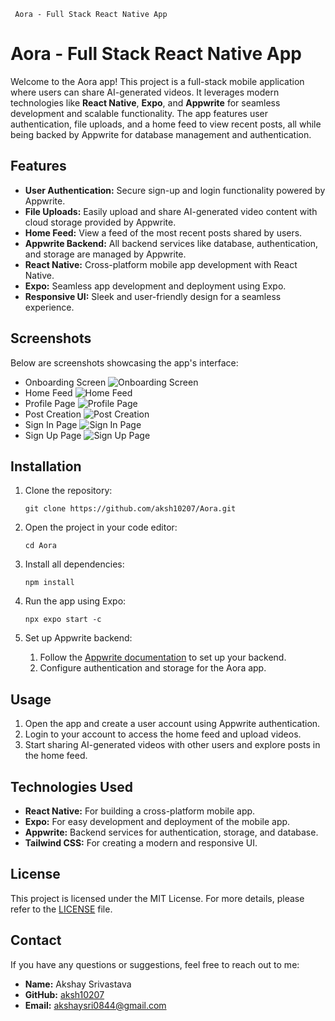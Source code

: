      Aora - Full Stack React Native App

Aora - Full Stack React Native App
==================================

Welcome to the Aora app! This project is a full-stack mobile application where users can share AI-generated videos. It leverages modern technologies like **React Native**, **Expo**, and **Appwrite** for seamless development and scalable functionality. The app features user authentication, file uploads, and a home feed to view recent posts, all while being backed by Appwrite for database management and authentication.

Features
--------

*   **User Authentication:** Secure sign-up and login functionality powered by Appwrite.
*   **File Uploads:** Easily upload and share AI-generated video content with cloud storage provided by Appwrite.
*   **Home Feed:** View a feed of the most recent posts shared by users.
*   **Appwrite Backend:** All backend services like database, authentication, and storage are managed by Appwrite.
*   **React Native:** Cross-platform mobile app development with React Native.
*   **Expo:** Seamless app development and deployment using Expo.
*   **Responsive UI:** Sleek and user-friendly design for a seamless experience.

Screenshots
-----------

Below are screenshots showcasing the app's interface:

*   Onboarding Screen
    ![Onboarding Screen](./screenshots/OnBoarding.jpeg)
*   Home Feed
    ![Home Feed](./screenshots/home.jpeg)
*   Profile Page
    ![Profile Page](./screenshots/profile.jpeg)
*   Post Creation
    ![Post Creation](./screenshots/create.jpeg)
*   Sign In Page
    ![Sign In Page](./screenshots/SIgnIn.jpeg)
*   Sign Up Page
    ![Sign Up Page](./screenshots/Signup.jpeg)



Installation
------------

1.  Clone the repository:
    
        git clone https://github.com/aksh10207/Aora.git
    
2.  Open the project in your code editor:
    
        cd Aora
    
3.  Install all dependencies:
    
        npm install
    
4.  Run the app using Expo:
    
        npx expo start -c
    
5.  Set up Appwrite backend:
    1.  Follow the [Appwrite documentation](https://appwrite.io/docs) to set up your backend.
    2.  Configure authentication and storage for the Aora app.

Usage
-----

1.  Open the app and create a user account using Appwrite authentication.
2.  Login to your account to access the home feed and upload videos.
3.  Start sharing AI-generated videos with other users and explore posts in the home feed.

Technologies Used
-----------------

*   **React Native:** For building a cross-platform mobile app.
*   **Expo:** For easy development and deployment of the mobile app.
*   **Appwrite:** Backend services for authentication, storage, and database.
*   **Tailwind CSS:** For creating a modern and responsive UI.

License
-------

This project is licensed under the MIT License. For more details, please refer to the [LICENSE](LICENSE) file.

Contact
-------

If you have any questions or suggestions, feel free to reach out to me:

*   **Name:** Akshay Srivastava
*   **GitHub:** [aksh10207](https://github.com/aksh10207)
*   **Email:** [akshaysri0844@gmail.com](mailto:akshaysri0844@gmail.com)